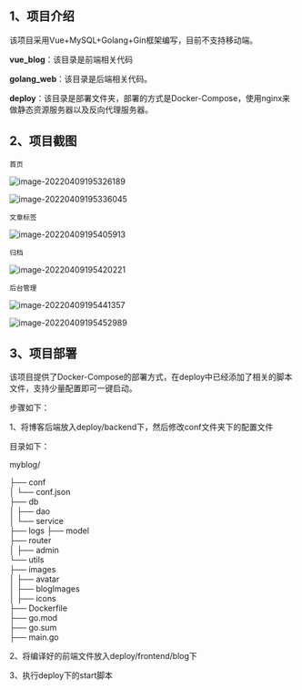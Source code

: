 ## 1、项目介绍

该项目采用Vue+MySQL+Golang+Gin框架编写，目前不支持移动端。

**vue_blog**：该目录是前端相关代码

**golang_web**：该目录是后端相关代码。

**deploy**：该目录是部署文件夹，部署的方式是Docker-Compose，使用nginx来做静态资源服务器以及反向代理服务器。



## 2、项目截图

`首页`

![image-20220409195326189](https://github.com/mangohow/myblog/blob/master/README.assets/image-20220409195326189.png)

![image-20220409195336045](https://github.com/mangohow/myblog/blob/master/README.assets/image-20220409195336045.png)

`文章标签`

![image-20220409195405913](https://github.com/mangohow/myblog/blob/master/README.assets/image-20220409195405913.png)

`归档`

![image-20220409195420221](https://github.com/mangohow/myblog/blob/master/README.assets/image-20220409195420221.png)

`后台管理`

![image-20220409195441357](https://github.com/mangohow/myblog/blob/master/README.assets/image-20220409195441357.png)

![image-20220409195452989](https://github.com/mangohow/myblog/blob/master/README.assets/image-20220409195452989.png)



## 3、项目部署

该项目提供了Docker-Compose的部署方式，在deploy中已经添加了相关的脚本文件，支持少量配置即可一键启动。

步骤如下：

1、将博客后端放入deploy/backend下，然后修改conf文件夹下的配置文件

目录如下：

myblog/                                                                                                                               

├── conf                                                                                                                              
│  	 └── conf.json                                                                                                                     
├── db                                                                                                                                
│  	 ├── dao                                                                                                                            
│    └── service  
├── logs
├── model    
├── router                                                                                                                            
│    ├── admin                                                                                                                                                         
└── utils              
├── images                                                                                                                            
│    ├── avatar                                                                                                                                                     
│    ├── blogImages                                                                                                                                                     
│    ├── icons                                                                                                                                                         
├── Dockerfile                                                                                                                        
├── go.mod                                                                                                                            
├── go.sum                                                                                                                                                             
├── main.go 

2、将编译好的前端文件放入deploy/frontend/blog下

3、执行deploy下的start脚本

                                                                                                                   
